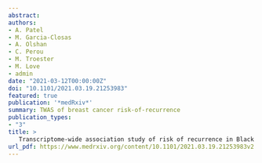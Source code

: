 ```yaml
---
abstract:
authors:
- A. Patel
- M. Garcia-Closas
- A. Olshan
- C. Perou
- M. Troester
- M. Love
- admin
date: "2021-03-12T00:00:00Z"
doi: "10.1101/2021.03.19.21253983"
featured: true
publication: '*medRxiv*'
summary: TWAS of breast cancer risk-of-recurrence
publication_types:
- "3"
title: >
   Transcriptome-wide association study of risk of recurrence in Black and White breast cancer patients
url_pdf: https://www.medrxiv.org/content/10.1101/2021.03.19.21253983v2.full.pdf
---
```

